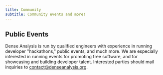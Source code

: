 ```yaml
---
title: Community
subtitle: Community events and more!
---
```


## Public Events

Dense Analysis is run by qualified engineers with experience in running
developer "hackathons," public events, and much more. We are especially
interested in running events for promoting free software, and for showcasing and
building developer talent. Interested parties should mail inquiries to
contact@denseanalysis.org.
